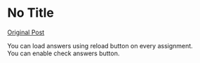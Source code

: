 # No Title

[Original Post](https://discourse.onlinedegree.iitm.ac.in/t/166576/98)

<p>You can load answers using reload button on every assignment.<br>
You can enable check answers button.</p>